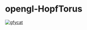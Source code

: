 # opengl-HopfTorus

[![gfycat](https://thumbs.gfycat.com/DamagedEminentFunnelweaverspider-size_restricted.gif)](https://gfycat.com/DamagedEminentFunnelweaverspider)
